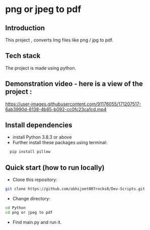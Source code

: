 # png or jpeg to pdf

## Introduction  
This project , converts Img files like png / jpg to pdf.

## Tech stack 

The project is made using python.


## Demonstration video - here is a view of the project :


https://user-images.githubusercontent.com/91176055/171207517-6ab3990d-8138-4b85-b092-cc0fc23ca1cd.mp4




## Install dependencies
- install Python 3.8.3 or above
- Further install these packages using terminal:

```bash
  pip install pillow
```
## Quick start (how to run locally)

- Clone this repository:
```bash
git clone https://github.com/abhijeet007rocks8/Dev-Scripts.git
```
- Change directory:
```bash
cd Python
cd png or jpeg to pdf
```
- Find main.py and run it.
